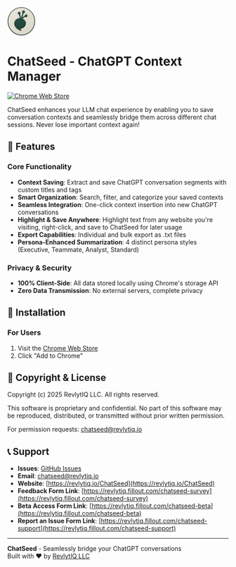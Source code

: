 <img src="src/assets/img/icon-128.png" width="64"/>

# ChatSeed - ChatGPT Context Manager

[![Chrome Web Store](https://img.shields.io/badge/Chrome%20Web%20Store-Available-brightgreen)](https://chromewebstore.google.com/detail/chatseed/odidbkfijbkniijmcmfnadibpcfhmgoo)

ChatSeed enhances your LLM chat experience by enabling you to save conversation contexts and seamlessly bridge them across different chat sessions. Never lose important context again!

## 🌟 Features

### Core Functionality
- **Context Saving**: Extract and save ChatGPT conversation segments with custom titles and tags
- **Smart Organization**: Search, filter, and categorize your saved contexts
- **Seamless Integration**: One-click context insertion into new ChatGPT conversations
- **Highlight & Save Anywhere**: Highlight text from any website you're visiting, right-click, and save to ChatSeed for later usage
- **Export Capabilities**: Individual and bulk export as .txt files
- **Persona-Enhanced Summarization**: 4 distinct persona styles (Executive, Teammate, Analyst, Standard)

### Privacy & Security
- **100% Client-Side**: All data stored locally using Chrome's storage API
- **Zero Data Transmission**: No external servers, complete privacy

## 🚀 Installation

### For Users
1. Visit the [Chrome Web Store]([https://chrome.google.com/webstore](https://chromewebstore.google.com/detail/chatseed/odidbkfijbkniijmcmfnadibpcfhmgoo))
2. Click "Add to Chrome"

## 📄 Copyright & License

Copyright (c) 2025 RevlytIQ LLC. All rights reserved.

This software is proprietary and confidential. No part of this software may be reproduced, distributed, or transmitted without prior written permission.

For permission requests: [chatseed@revlytiq.io](mailto:chatseed@revlytiq.io)

## 📞 Support

- **Issues**: [GitHub Issues](https://github.com/atxnicktaylor/chatseed-extension/issues)
- **Email**: [chatseed@revlytiq.io](mailto:chatseed@revlytiq.io)
- **Website**: [https://revlytiq.io/ChatSeed](https://revlytiq.io/ChatSeed)
- **Feedback Form Link**: [https://revlytiq.fillout.com/chatseed-survey](https://revlytiq.fillout.com/chatseed-survey)
- **Beta Access Form Link**: [https://revlytiq.fillout.com/chatseed-beta](https://revlytiq.fillout.com/chatseed-beta)
- **Report an Issue Form Link**: [https://revlytiq.fillout.com/chatseed-support](https://revlytiq.fillout.com/chatseed-support)

---

**ChatSeed** - Seamlessly bridge your ChatGPT conversations  
Built with ❤️ by [RevlytIQ LLC](https://revlytiq.io/chatseed)
